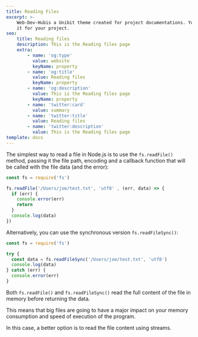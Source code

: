 ```yaml
---
title: Reading Files
excerpt: >-
    Web-Dev-Hubis a Unibit theme created for project documentations. You can use
    it for your project.
seo:
    title: Reading files
    description: This is the Reading files page
    extra:
        - name: 'og:type'
          value: website
          keyName: property
        - name: 'og:title'
          value: Reading files
          keyName: property
        - name: 'og:description'
          value: This is the Reading files page
          keyName: property
        - name: 'twitter:card'
          value: summary
        - name: 'twitter:title'
          value: Reading files
        - name: 'twitter:description'
          value: This is the Reading files page
template: docs
---
```





The simplest way to read a file in Node.js is to use the `fs.readFile()` method, passing it the file path, encoding and a callback function that will be called with the file data (and the error):

```js
const fs = require('fs')

fs.readFile('/Users/joe/test.txt', 'utf8' , (err, data) => {
  if (err) {
    console.error(err)
    return
  }
  console.log(data)
})
```

Alternatively, you can use the synchronous version `fs.readFileSync()`:

```js
const fs = require('fs')

try {
  const data = fs.readFileSync('/Users/joe/test.txt', 'utf8')
  console.log(data)
} catch (err) {
  console.error(err)
}
```

Both `fs.readFile()` and `fs.readFileSync()` read the full content of the file in memory before returning the data.

This means that big files are going to have a major impact on your memory consumption and speed of execution of the program.

In this case, a better option is to read the file content using streams.

